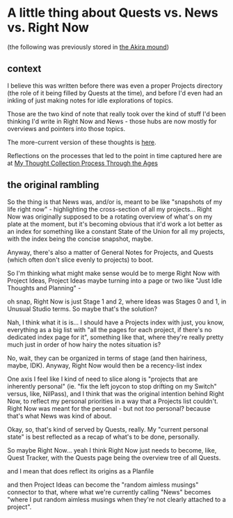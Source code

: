 # A little thing about Quests vs. News vs. Right Now

(the following was previously stored in [the Akira mound][mound])

[mound]: dadfc5e5-cfb6-4f7d-88c0-bcd64b91feac.md

## context

I believe this was written before there was even a proper Projects directory (the role of it being filled by Quests at the time), and before I'd even had an inkling of just making notes for idle explorations of topics.

Those are the two kind of note that really took over the kind of stuff I'd been thinking I'd write in Right Now and News - those hubs are now mostly for overviews and pointers into those topics.

The more-current version of these thoughts is [here](ddde8098-c504-4113-a1e2-6540aeb16eb1.md).

Reflections on the processes that led to the point in time captured here are at [My Thought Collection Process Through the Ages](da311588-e9d8-4a56-898f-63934bcc0131.md)

## the original rambling

So the thing is that News was, and/or is, meant to be like "snapshots of my life right now" - highlighting the cross-section of all my projects... Right Now was originally supposed to be a rotating overview of what's on my plate at the moment, but it's becoming obvious that it'd work a lot better as an index for something like a constant State of the Union for all my projects, with the index being the concise snapshot, maybe.

Anyway, there's also a matter of General Notes for Projects, and Quests (which often don't slice evenly to projects) to boot.

So I'm thinking what might make sense would be to merge Right Now with Project Ideas, Project Ideas maybe turning into a page or two like "Just Idle Thoughts and Planning" -

oh snap, Right Now is just Stage 1 and 2, where Ideas was Stages 0 and 1, in Unusual Studio terms. So maybe that's the solution?

Nah, I think what it is is... I should have a Projects index with just, you know, everything as a big list with "all the pages for each project, if there's no dedicated index page for it", something like that, where they're really pretty much just in order of how hairy the notes situation is?

No, wait, they can be organized in terms of stage (and then hairiness, maybe, IDK). Anyway, Right Now would then be a recency-list index

One axis I feel like I kind of need to slice along is "projects that are inherently personal" (ie. "fix the left joycon to stop drifting on my Switch" versus, like, NilPass), and I think that was the original intention behind Right Now, to reflect my personal priorities in a way that a Projects list couldn't. Right Now was meant for the personal - but not *too* personal? because that's what News was kind of about.

Okay, so, that's kind of served by Quests, really. My "current personal state" is best reflected as a recap of what's to be done, personally.

So maybe Right Now... yeah I think Right Now just needs to become, like, Quest Tracker, with the Quests page being the overview tree of all Quests.

and I mean that does reflect its origins as a Planfile

and then Project Ideas can become the "random aimless musings" connector to that, where what we're currently calling "News" becomes "where I put random aimless musings when they're not clearly attached to a project".
